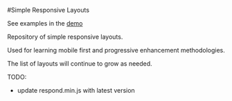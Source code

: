 #Simple Responsive Layouts

See examples in the [demo](http://johnstonianera.com/demos/simpleResponsiveLayouts/)

Repository of simple responsive layouts.

Used for learning mobile first and progressive enhancement methodologies.

The list of layouts will continue to grow as needed.

TODO: 
* update respond.min.js with latest version
